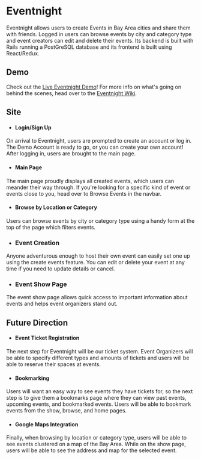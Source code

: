 # Eventnight

Eventnight allows users to create Events in Bay Area cities and share them with friends.
Logged in users can browse events by city and category type and event creators can edit and delete their events. Its backend is built with Rails running a PostGreSQL database and its frontend is built using React/Redux.

## Demo
Check out the
[Live Eventnight Demo](https://eventnight.herokuapp.com/)!
For more info on what's going on behind the scenes, head over to the [Eventnight Wiki](https://github.com/MatthewWanderers/EventNight/wiki).

## Site

* #### Login/Sign Up
On arrival to Eventnight, users are prompted to create an account or log in. The Demo Account is ready to go, or you can create your own account! After logging in, users are brought to the main page.
* #### Main Page
The main page proudly displays all created events, which users can meander their way through. If you're looking for a specific kind of event or events close to you, head over to Browse Events in the navbar.
* #### Browse by Location or Category
Users can browse events by city or category type using a handy form at the top of the page which filters events.
* ### Event Creation
Anyone adventurous enough to host their own event can easily set one up using the create events feature. You can edit or delete your event at any time if you need to update details or cancel.
* ### Event Show Page
The event show page allows quick access to important information about events and helps event organizers stand out.
## Future Direction

* #### Event Ticket Registration
The next step for Eventnight will be our ticket system. Event Organizers will be able to specify different types and amounts of tickets and users will be able to reserve their spaces at events.
* #### Bookmarking
Users will want an easy way to see events they have tickets for, so the next step is to give them a bookmarks page where they can view past events, upcoming events, and bookmarked events. Users will be able to bookmark events from the show, browse, and home pages.
* #### Google Maps Integration
Finally, when browsing by location or category type, users will be able to see events clustered on a map of the Bay Area. While on the show page, users will be able to see the address and map for the selected event.
